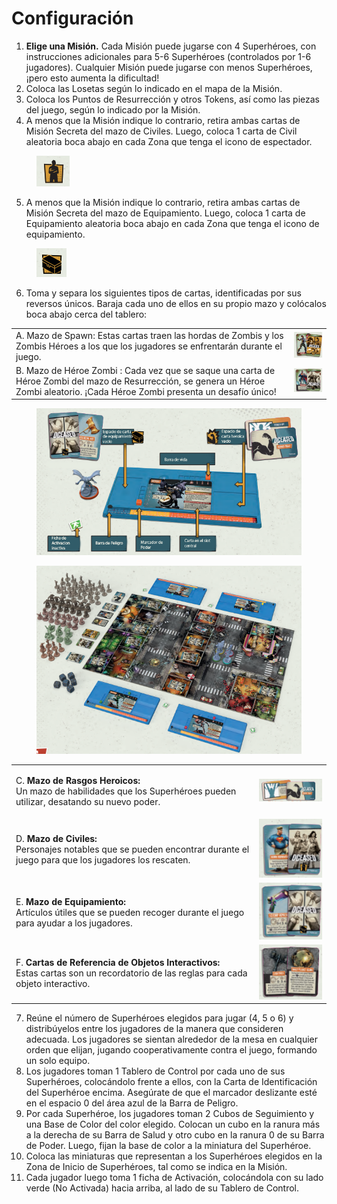 # Configuración

1. **Elige una Misión.** Cada Misión puede jugarse con 4 Superhéroes, con instrucciones adicionales para 5-6 Superhéroes (controlados por 1-6 jugadores). Cualquier Misión puede jugarse con menos Superhéroes, ¡pero esto aumenta la dificultad!
2. Coloca las Losetas según lo indicado en el mapa de la Misión.
3. Coloca los Puntos de Resurrección y otros Tokens, así como las piezas del juego, según lo indicado por la Misión.
4. A menos que la Misión indique lo contrario, retira ambas cartas de Misión Secreta del mazo de Civiles. Luego, coloca 1 carta de Civil aleatoria boca abajo en cada Zona que tenga el icono de espectador.

<figure><img src="../.gitbook/assets/image.png" alt=""><figcaption></figcaption></figure>

5. A menos que la Misión indique lo contrario, retira ambas cartas de Misión Secreta del mazo de Equipamiento. Luego, coloca 1 carta de Equipamiento aleatoria boca abajo en cada Zona que tenga el icono de equipamiento.

<figure><img src="../.gitbook/assets/image (1).png" alt=""><figcaption></figcaption></figure>

6. Toma y separa los siguientes tipos de cartas, identificadas por sus reversos únicos. Baraja cada uno de ellos en su propio mazo y colócalos boca abajo cerca del tablero:&#x20;

|                                                                                                                                                                                    |                                                                          |
| ---------------------------------------------------------------------------------------------------------------------------------------------------------------------------------- | ------------------------------------------------------------------------ |
| A. Mazo de Spawn: Estas cartas traen las hordas de Zombis y los Zombis Héroes a los que los jugadores se enfrentarán durante el juego.                                             | <img src="../.gitbook/assets/image (3).png" alt="" data-size="original"> |
| B. Mazo de Héroe Zombi : Cada vez que se saque una carta de Héroe Zombi del mazo de Resurrección, se genera un Héroe Zombi aleatorio. ¡Cada Héroe Zombi presenta un desafío único! | <img src="../.gitbook/assets/image (4).png" alt="" data-size="original"> |

<figure><img src="../.gitbook/assets/Captura de pantalla 2024-10-07 132522.png" alt=""><figcaption></figcaption></figure>

<figure><img src="../.gitbook/assets/image (5).png" alt=""><figcaption></figcaption></figure>

|                                                                                                                                                          |                                                                          |
| -------------------------------------------------------------------------------------------------------------------------------------------------------- | ------------------------------------------------------------------------ |
| <p>C. <strong>Mazo de Rasgos Heroicos:</strong><br>Un mazo de habilidades que los Superhéroes pueden utilizar, desatando su nuevo poder.</p>             | <img src="../.gitbook/assets/image (6).png" alt="" data-size="original"> |
| <p>D. <strong>Mazo de Civiles:</strong><br>Personajes notables que se pueden encontrar durante el juego para que los jugadores los rescaten.</p>         | <img src="../.gitbook/assets/image (7).png" alt="" data-size="original"> |
| <p>E. <strong>Mazo de Equipamiento:</strong><br>Artículos útiles que se pueden recoger durante el juego para ayudar a los jugadores.</p>                 | <img src="../.gitbook/assets/image (8).png" alt="" data-size="original"> |
| <p>F. <strong>Cartas de Referencia de Objetos Interactivos:</strong><br>Estas cartas son un recordatorio de las reglas para cada objeto interactivo.</p> | <img src="../.gitbook/assets/image (9).png" alt="" data-size="original"> |

7. Reúne el número de Superhéroes elegidos para jugar (4, 5 o 6) y distribúyelos entre los jugadores de la manera que consideren adecuada. Los jugadores se sientan alrededor de la mesa en cualquier orden que elijan, jugando cooperativamente contra el juego, formando un solo equipo.
8. Los jugadores toman 1 Tablero de Control por cada uno de sus Superhéroes, colocándolo frente a ellos, con la Carta de Identificación del Superhéroe encima. Asegúrate de que el marcador deslizante esté en el espacio 0 del área azul de la Barra de Peligro.
9. Por cada Superhéroe, los jugadores toman 2 Cubos de Seguimiento y una Base de Color del color elegido. Colocan un cubo en la ranura más a la derecha de su Barra de Salud y otro cubo en la ranura 0 de su Barra de Poder. Luego, fijan la base de color a la miniatura del Superhéroe.
10. Coloca las miniaturas que representan a los Superhéroes elegidos en la Zona de Inicio de Superhéroes, tal como se indica en la Misión.
11. Cada jugador luego toma 1 ficha de Activación, colocándola con su lado verde (No Activada) hacia arriba, al lado de su Tablero de Control.
